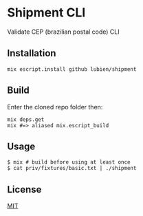 # Shipment CLI

Validate CEP (brazilian postal code) CLI

## Installation

`mix escript.install github lubien/shipment`

## Build

Enter the cloned repo folder then:

```
mix deps.get
mix #=> aliased mix.escript_build
```

## Usage

```
$ mix # build before using at least once
$ cat priv/fixtures/basic.txt | ./shipment
```

## License

[MIT](LICENSE.md)